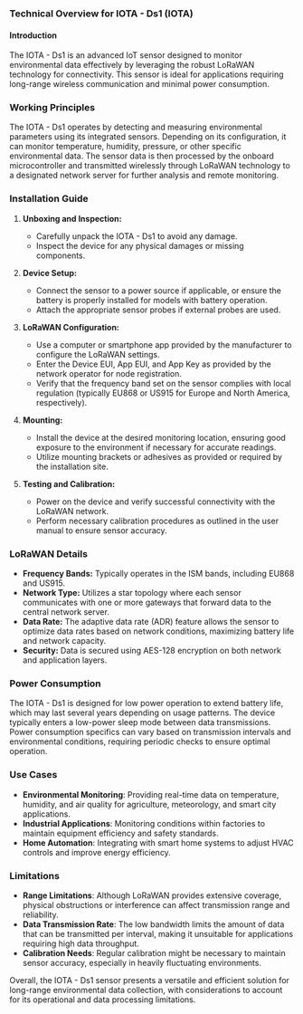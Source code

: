 ### Technical Overview for IOTA - Ds1 (IOTA)

#### Introduction
The IOTA - Ds1 is an advanced IoT sensor designed to monitor environmental data effectively by leveraging the robust LoRaWAN technology for connectivity. This sensor is ideal for applications requiring long-range wireless communication and minimal power consumption.

### Working Principles
The IOTA - Ds1 operates by detecting and measuring environmental parameters using its integrated sensors. Depending on its configuration, it can monitor temperature, humidity, pressure, or other specific environmental data. The sensor data is then processed by the onboard microcontroller and transmitted wirelessly through LoRaWAN technology to a designated network server for further analysis and remote monitoring.

### Installation Guide
1. **Unboxing and Inspection:**
   - Carefully unpack the IOTA - Ds1 to avoid any damage.
   - Inspect the device for any physical damages or missing components.

2. **Device Setup:**
   - Connect the sensor to a power source if applicable, or ensure the battery is properly installed for models with battery operation.
   - Attach the appropriate sensor probes if external probes are used.

3. **LoRaWAN Configuration:**
   - Use a computer or smartphone app provided by the manufacturer to configure the LoRaWAN settings.
   - Enter the Device EUI, App EUI, and App Key as provided by the network operator for node registration.
   - Verify that the frequency band set on the sensor complies with local regulation (typically EU868 or US915 for Europe and North America, respectively).

4. **Mounting:**
   - Install the device at the desired monitoring location, ensuring good exposure to the environment if necessary for accurate readings.
   - Utilize mounting brackets or adhesives as provided or required by the installation site.

5. **Testing and Calibration:**
   - Power on the device and verify successful connectivity with the LoRaWAN network.
   - Perform necessary calibration procedures as outlined in the user manual to ensure sensor accuracy.

### LoRaWAN Details
- **Frequency Bands:** Typically operates in the ISM bands, including EU868 and US915.
- **Network Type:** Utilizes a star topology where each sensor communicates with one or more gateways that forward data to the central network server.
- **Data Rate:** The adaptive data rate (ADR) feature allows the sensor to optimize data rates based on network conditions, maximizing battery life and network capacity.
- **Security:** Data is secured using AES-128 encryption on both network and application layers.

### Power Consumption
The IOTA - Ds1 is designed for low power operation to extend battery life, which may last several years depending on usage patterns. The device typically enters a low-power sleep mode between data transmissions. Power consumption specifics can vary based on transmission intervals and environmental conditions, requiring periodic checks to ensure optimal operation.

### Use Cases
- **Environmental Monitoring**: Providing real-time data on temperature, humidity, and air quality for agriculture, meteorology, and smart city applications.
- **Industrial Applications**: Monitoring conditions within factories to maintain equipment efficiency and safety standards.
- **Home Automation**: Integrating with smart home systems to adjust HVAC controls and improve energy efficiency.

### Limitations
- **Range Limitations**: Although LoRaWAN provides extensive coverage, physical obstructions or interference can affect transmission range and reliability.
- **Data Transmission Rate**: The low bandwidth limits the amount of data that can be transmitted per interval, making it unsuitable for applications requiring high data throughput.
- **Calibration Needs**: Regular calibration might be necessary to maintain sensor accuracy, especially in heavily fluctuating environments.

Overall, the IOTA - Ds1 sensor presents a versatile and efficient solution for long-range environmental data collection, with considerations to account for its operational and data processing limitations.